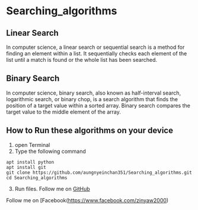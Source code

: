 # Searching_algorithms
## Linear Search
In computer science, a linear search or sequential search is a method for finding an element within a list. It sequentially checks each element of the list until a match is found or the whole list has been searched.

## Binary Search
In computer science, binary search, also known as half-interval search, logarithmic search, or binary chop, is a search algorithm that finds the position of a target value within a sorted array. Binary search compares the target value to the middle element of the array.

## How to Run these algorithms on your device
1. open Terminal
2. Type the following command
```
apt install python
apt install git
git clone https://github.com/aungnyeinchan351/Searching_algorithms.git
cd Searching_algorithms
```
3. Run files.
Follow me on [GitHub](https://GitHub.com/aungnyeinchan351)

Follow me on [Facebook(https://www.facebook.com/zinyaw2000)

